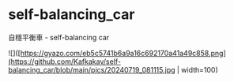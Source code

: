 # self-balancing_car
自穩平衡車 - self-balancing car

![]([https://gyazo.com/eb5c5741b6a9a16c692170a41a49c858.png](https://github.com/Kafkakav/self-balancing_car/blob/main/pics/20240719_081115.jpg | width=100)
